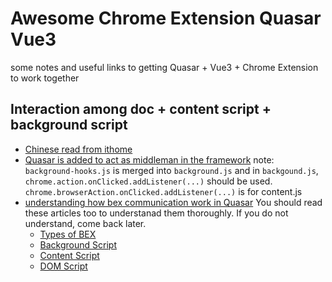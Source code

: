 # Awesome Chrome Extension Quasar Vue3
some notes and useful links to getting Quasar + Vue3 + Chrome Extension to work together


## Interaction among doc + content script + background script
- [Chinese read from ithome](https://ithelp.ithome.com.tw/articles/10187744)
- [Quasar is added to act as middleman in the framework](https://dev.to/quasar/quasar-and-browser-extension-development-getting-bexy-part-2-17ea)
note: `background-hooks.js` is merged into `background.js` and in `backgound.js`, `chrome.action.onClicked.addListener(...)` should be used. `chrome.browserAction.onClicked.addListener(...)` is for content.js
- [understanding how bex communication work in Quasar](https://quasar.dev/quasar-cli-vite/developing-browser-extensions/bex-communication) You should read these articles too to understanad them thoroughly. If you do not understand, come back later.
  - [Types of BEX](https://quasar.dev/quasar-cli-vite/developing-browser-extensions/types-of-bex) 
  - [Background Script](https://quasar.dev/quasar-cli-vite/developing-browser-extensions/background-script)
  - [Content Script](https://quasar.dev/quasar-cli-vite/developing-browser-extensions/content-scripts)
  - [DOM Script](https://quasar.dev/quasar-cli-vite/developing-browser-extensions/dom-script)
